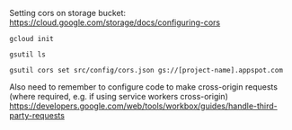 Setting cors on storage bucket:
https://cloud.google.com/storage/docs/configuring-cors

`gcloud init`

`gsutil ls`

`gsutil cors set src/config/cors.json gs://[project-name].appspot.com`



Also need to remember to configure code to make cross-origin requests (where required, e.g. if using service workers cross-origin)
https://developers.google.com/web/tools/workbox/guides/handle-third-party-requests
